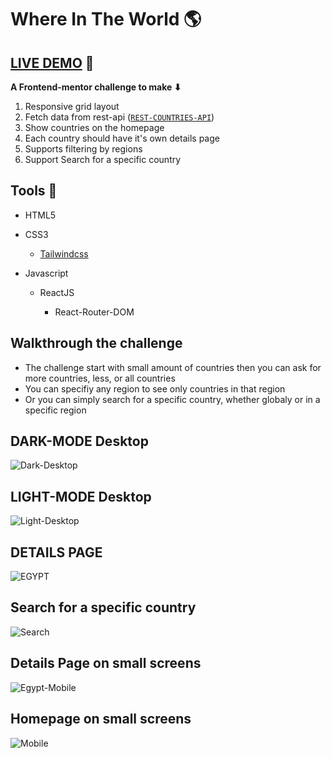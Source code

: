 # **Where In The World 🌎**

## **[LIVE DEMO](https://where-in-the-world-fdm.netlify.app/) 🚀**

**A Frontend-mentor challenge to make ⬇**

1. Responsive grid layout
2. Fetch data from rest-api ([`REST-COUNTRIES-API`](https://restcountries.com/#api-endpoints-v3-all))
3. Show countries on the homepage
4. Each country should have it's own details page
5. Supports filtering by regions
6. Support Search for a specific country

## **Tools** 🔨

- HTML5
- CSS3
  - [Tailwindcss](https://tailwindcss.com/)
- Javascript

  - ReactJS

    - React-Router-DOM

## **Walkthrough the challenge**

- The challenge start with small amount of countries then you can ask for more countries, less, or all countries
- You can specifiy any region to see only countries in that region
- Or you can simply search for a specific country, whether globaly or in a specific region

## **DARK-MODE Desktop**

![Dark-Desktop](https://user-images.githubusercontent.com/112376589/223763834-8df1d1c8-21a0-4227-807c-07227d9e1f44.png)

## **LIGHT-MODE Desktop**

![Light-Desktop](https://user-images.githubusercontent.com/112376589/223763847-175935e9-e741-46e8-a566-cb3f88ab7cc4.png)

## **DETAILS PAGE**

![EGYPT](https://user-images.githubusercontent.com/112376589/223763842-0c8bc79b-ce63-4e28-90d4-684c3cc93058.png)

## **Search for a specific country**

![Search](https://user-images.githubusercontent.com/112376589/223763866-c39f586b-9f39-4c8f-a869-17fb47c73e77.png)

## **Details Page on small screens**

![Egypt-Mobile](https://user-images.githubusercontent.com/112376589/223763843-f14e12f4-b4b1-4f86-91bc-c0b72d2b38ad.png)

## **Homepage on small screens**

![Mobile](https://user-images.githubusercontent.com/112376589/223763858-960fa9ac-8dcb-46ab-8a32-3f6e9e2983c0.png)
